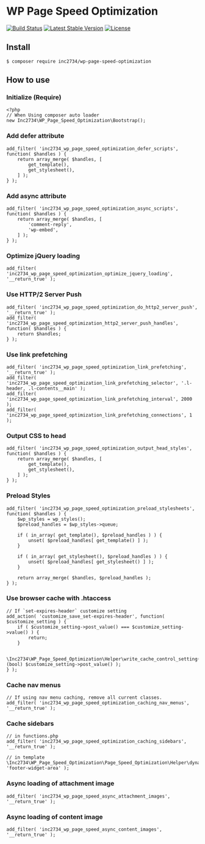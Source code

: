 # WP Page Speed Optimization

[![Build Status](https://travis-ci.org/inc2734/wp-page-speed-optimization.svg?branch=master)](https://travis-ci.org/inc2734/wp-page-speed-optimization)
[![Latest Stable Version](https://poser.pugx.org/inc2734/wp-page-speed-optimization/v/stable)](https://packagist.org/packages/inc2734/wp-page-speed-optimization)
[![License](https://poser.pugx.org/inc2734/wp-page-speed-optimization/license)](https://packagist.org/packages/inc2734/wp-page-speed-optimization)

## Install
```
$ composer require inc2734/wp-page-speed-optimization
```

## How to use
### Initialize (Require)
```
<?php
// When Using composer auto loader
new Inc2734\WP_Page_Speed_Optimization\Bootstrap();
```

### Add defer attribute
```
add_filter( 'inc2734_wp_page_speed_optimization_defer_scripts', function( $handles ) {
	return array_merge( $handles, [
		get_template(),
		get_stylesheet(),
	] );
} );
```

### Add async attribute
```
add_filter( 'inc2734_wp_page_speed_optimization_async_scripts', function( $handles ) {
	return array_merge( $handles, [
		'comment-reply',
		'wp-embed',
	] );
} );
```

### Optimize jQuery loading
```
add_filter( 'inc2734_wp_page_speed_optimization_optimize_jquery_loading', '__return_true' );
```

### Use HTTP/2 Server Push
```
add_filter( 'inc2734_wp_page_speed_optimization_do_http2_server_push', '__return_true' );
add_filter( 'inc2734_wp_page_speed_optimization_http2_server_push_handles', function( $handles ) {
	return $handles;
} );
```

### Use link prefetching
```
add_filter( 'inc2734_wp_page_speed_optimization_link_prefetching', '__return_true' );
add_filter( 'inc2734_wp_page_speed_optimization_link_prefetching_selector', '.l-header, .l-contents__main' );
add_filter( 'inc2734_wp_page_speed_optimization_link_prefetching_interval', 2000 );
add_filter( 'inc2734_wp_page_speed_optimization_link_prefetching_connections', 1 );
```

### Output CSS to head
```
add_filter( 'inc2734_wp_page_speed_optimization_output_head_styles', function( $handles ) {
	return array_merge( $handles, [
		get_template(),
		get_stylesheet(),
	] );
} );
```

### Preload Styles
```
add_filter( 'inc2734_wp_page_speed_optimization_preload_stylesheets', function( $handles ) {
	$wp_styles = wp_styles();
	$preload_handles = $wp_styles->queue;

	if ( in_array( get_template(), $preload_handles ) ) {
		unset( $preload_handles[ get_template() ] );
	}

	if ( in_array( get_stylesheet(), $preload_handles ) ) {
		unset( $preload_handles[ get_stylesheet() ] );
	}

	return array_merge( $handles, $preload_handles );
} );
```

### Use browser cache with .htaccess
```
// If `set-expires-header` customize setting
add_action( 'customize_save_set-expires-header', function( $customize_setting ) {
	if ( $customize_setting->post_value() === $customize_setting->value() ) {
		return;
	}

	\Inc2734\WP_Page_Speed_Optimization\Helper\write_cache_control_setting( (bool) $customize_setting->post_value() );
} );
```

### Cache nav menus
```
// If using nav menu caching, remove all current classes.
add_filter( 'inc2734_wp_page_speed_optimization_caching_nav_menus', '__return_true' );
```

### Cache sidebars
```
// in functions.php
add_filter( 'inc2734_wp_page_speed_optimization_caching_sidebars', '__return_true' );

// in template
\Inc2734\WP_Page_Speed_Optimization\Page_Speed_Optimization\Helper\dynamic_sidebar( 'footer-widget-area' );
```

### Async loading of attachment image
```
add_filter( 'inc2734_wp_page_speed_async_attachment_images', '__return_true' );
```

### Async loading of content image
```
add_filter( 'inc2734_wp_page_speed_async_content_images', '__return_true' );
```
